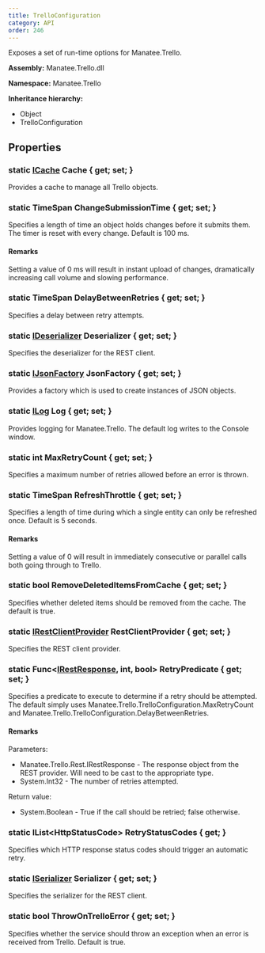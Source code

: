 ```yaml
---
title: TrelloConfiguration
category: API
order: 246
---
```


Exposes a set of run-time options for Manatee.Trello.

**Assembly:** Manatee.Trello.dll

**Namespace:** Manatee.Trello

**Inheritance hierarchy:**

- Object
- TrelloConfiguration

## Properties

### static [ICache](../ICache#icache) Cache { get; set; }

Provides a cache to manage all Trello objects.

### static TimeSpan ChangeSubmissionTime { get; set; }

Specifies a length of time an object holds changes before it submits them. The timer is reset with every change. Default is 100 ms.

#### Remarks

Setting a value of 0 ms will result in instant upload of changes, dramatically increasing call volume and slowing performance.

### static TimeSpan DelayBetweenRetries { get; set; }

Specifies a delay between retry attempts.

### static [IDeserializer](../IDeserializer#ideserializer) Deserializer { get; set; }

Specifies the deserializer for the REST client.

### static [IJsonFactory](../IJsonFactory#ijsonfactory) JsonFactory { get; set; }

Provides a factory which is used to create instances of JSON objects.

### static [ILog](../ILog#ilog) Log { get; set; }

Provides logging for Manatee.Trello. The default log writes to the Console window.

### static int MaxRetryCount { get; set; }

Specifies a maximum number of retries allowed before an error is thrown.

### static TimeSpan RefreshThrottle { get; set; }

Specifies a length of time during which a single entity can only be refreshed once. Default is 5 seconds.

#### Remarks

Setting a value of 0 will result in immediately consecutive or parallel calls both going through to Trello.

### static bool RemoveDeletedItemsFromCache { get; set; }

Specifies whether deleted items should be removed from the cache. The default is true.

### static [IRestClientProvider](../IRestClientProvider#irestclientprovider) RestClientProvider { get; set; }

Specifies the REST client provider.

### static Func&lt;[IRestResponse](../IRestResponse#irestresponse), int, bool&gt; RetryPredicate { get; set; }

Specifies a predicate to execute to determine if a retry should be attempted. The default simply uses Manatee.Trello.TrelloConfiguration.MaxRetryCount and Manatee.Trello.TrelloConfiguration.DelayBetweenRetries.

#### Remarks

Parameters:

- Manatee.Trello.Rest.IRestResponse - The response object from the REST provider. Will need to be cast to the appropriate type.
- System.Int32 - The number of retries attempted.

Return value:

- System.Boolean - True if the call should be retried; false otherwise.

### static IList&lt;HttpStatusCode&gt; RetryStatusCodes { get; }

Specifies which HTTP response status codes should trigger an automatic retry.

### static [ISerializer](../ISerializer#iserializer) Serializer { get; set; }

Specifies the serializer for the REST client.

### static bool ThrowOnTrelloError { get; set; }

Specifies whether the service should throw an exception when an error is received from Trello. Default is true.

